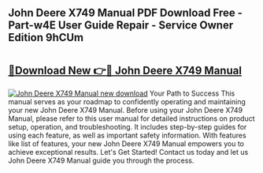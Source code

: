 ## John Deere X749 Manual PDF Download Free - Part-w4E User Guide Repair - Service Owner Edition 9hCUm

# <h2><a href="http://bc92292.oget.top/?id=John+Deere+X749+Manual">🔗Download New 👉🔴 John Deere X749 Manual</a></h2>

[![John Deere X749 Manual new download](https://i.imgur.com/5g1atiW.png)](http://bc92292.oget.top/?id=John+Deere+X749+Manual)
Your Path to Success This manual serves as your roadmap to confidently operating and maintaining your new John Deere X749 Manual. Before using your John Deere X749 Manual, please refer to this user manual for detailed instructions on product setup, operation, and troubleshooting. It includes step-by-step guides for using each feature, as well as important safety information. With features like list of features, your new John Deere X749 Manual empowers you to achieve exceptional results. Let's Get Started! Contact us today and let us John Deere X749 Manual guide you through the process.
